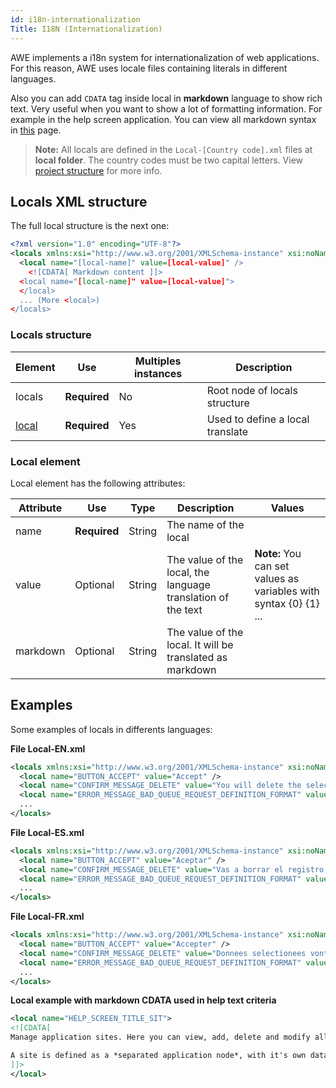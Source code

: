 ```yaml
---
id: i18n-internationalization
Title: I18N (Internationalization)
---
```


AWE implements a i18n system for internationalization of web applications. For this reason, AWE uses locale files containing literals in different languages.

Also you can add `CDATA` tag inside local in **markdown** language to show rich text. Very useful when you want to show a lot of formatting information. For example in the help screen application. You can view all markdown syntax in [this](https://wiki.almis.com/help/markdown/markdown) page.

> **Note:** All locals are defined in the `Local-[Country code].xml` files at **local folder**. The country codes must be two capital letters.  View [project structure](../guides/project-structure.md#global-folder)  for more info.

## Locals XML structure

The full local structure is the next one:

```xml
<?xml version="1.0" encoding="UTF-8"?>
<locals xmlns:xsi="http://www.w3.org/2001/XMLSchema-instance" xsi:noNamespaceSchemaLocation="https://aweframework.gitlab.io/awe/docs/schemas/locale.xsd">
  <local name="[local-name]" value=[local-value]" />
    <![CDATA[ Markdown content ]]>
  <local name="[local-name]" value=[local-value]">
  </local>
  ... (More <local>)
</locals>
```

### Locals structure


| Element     | Use      | Multiples instances    | Description                                        |
| ----------- | ---------|------------------------|----------------------------------------------------|
| locals| **Required** | No | Root node of locals structure |
| [local](#local-element) | **Required** | Yes | Used to define a local translate |


### Local element

Local element has the following attributes:

| Attribute   | Use      | Type      |  Description                    |   Values                                           |
| ----------- | ---------|-----------|---------------------------------|----------------------------------------------------|
| name | **Required** | String | The name of the local           |   |
| value | Optional | String | The value of the local, the language translation of the text          | **Note:** You can set values as variables with syntax {0} {1} ...  |
| markdown | Optional  | String | The value of the local. It will be translated as markdown | |

## Examples

Some examples of locals in differents languages:



**File Local-EN.xml**
```xml
<locals xmlns:xsi="http://www.w3.org/2001/XMLSchema-instance" xsi:noNamespaceSchemaLocation="https://aweframework.gitlab.io/awe/docs/schemas/locale.xsd">
  <local name="BUTTON_ACCEPT" value="Accept" />
  <local name="CONFIRM_MESSAGE_DELETE" value="You will delete the selected records. Do you agree?" />
  <local name="ERROR_MESSAGE_BAD_QUEUE_REQUEST_DEFINITION_FORMAT" value="Bad request definition format for queue {0}" />
  ...
</locals>
```



**File Local-ES.xml**
```xml
<locals xmlns:xsi="http://www.w3.org/2001/XMLSchema-instance" xsi:noNamespaceSchemaLocation="https://aweframework.gitlab.io/awe/docs/schemas/locale.xsd">
  <local name="BUTTON_ACCEPT" value="Aceptar" />
  <local name="CONFIRM_MESSAGE_DELETE" value="Vas a borrar el registro seleccionado. ¿Estás de acuerdo?" />
  <local name="ERROR_MESSAGE_BAD_QUEUE_REQUEST_DEFINITION_FORMAT" value="El formato de la petición a la cola {0} es erróneo" />
  ...
</locals>
```



**File Local-FR.xml**
```xml
<locals xmlns:xsi="http://www.w3.org/2001/XMLSchema-instance" xsi:noNamespaceSchemaLocation="https://aweframework.gitlab.io/awe/docs/schemas/locale.xsd">
  <local name="BUTTON_ACCEPT" value="Accepter" />
  <local name="CONFIRM_MESSAGE_DELETE" value="Donnees selectionees vont etre effacees. Etes vous d&apos;accord?" />
  <local name="ERROR_MESSAGE_BAD_QUEUE_REQUEST_DEFINITION_FORMAT" value="Le format du message pour l&apos;envoy à la queue {0} n&apos;a pas été définie" />
  ...
</locals>
```



**Local example with markdown CDATA used in help text criteria**
```xml
<local name="HELP_SCREEN_TITLE_SIT">
<![CDATA[
Manage application sites. Here you can view, add, delete and modify all application sites.

A site is defined as a *separated application node*, with it's own databases and modules.
]]>
</local>
```